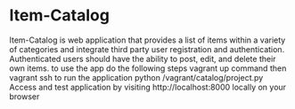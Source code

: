 # Item-Catalog
Item-Catalog is web application that provides a list of items within a variety of categories 
and integrate third party user registration and authentication. 
Authenticated users should have the ability to post, edit, and delete their own items.
to use the app do the following steps
vagrant up command then 
vagrant ssh 
to run the application python /vagrant/catalog/project.py
Access and test application by visiting http://localhost:8000 locally on your browser
